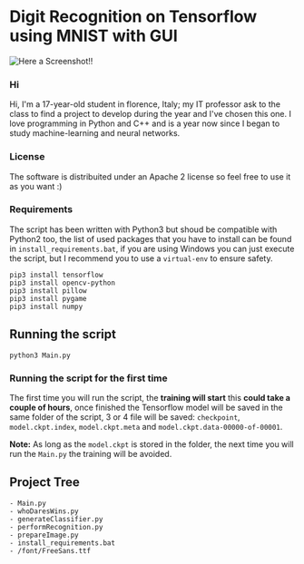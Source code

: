 # Digit Recognition on Tensorflow using MNIST with GUI

![Here a Screenshot!!](https://github.com/Marco-DG/Tensorflow-MNIST-digit_recognition/blob/master/Screenshot.png)

### Hi
Hi, I'm a 17-year-old student in florence, Italy; my IT professor ask to the class to find a project to develop during the year            and I've chosen this one. I love programming in Python and C++ and is a year now since I began to study machine-learning and  neural networks.

### License
 
The software is distribuited under an Apache 2 license so feel free to use it as you want :)

### Requirements

The script has been written with Python3 but shoud be compatible with Python2 too, the list of used packages that you have to install can be found in `install_requirements.bat`, if you are using Windows you can just execute the script, but I recommend you to use a `virtual-env` to ensure safety.

```
pip3 install tensorflow
pip3 install opencv-python
pip3 install pillow
pip3 install pygame
pip3 install numpy
```

## Running the script

```
python3 Main.py
```

### Running the script for the first time

The first time you will run the script, the **training will start** this **could take a couple of hours**, once finished the Tensorflow model will be saved in the same folder of the script, 3 or 4 file will be saved: `checkpoint`, `model.ckpt.index`, `model.ckpt.meta` and `model.ckpt.data-00000-of-00001`.

**Note:** As long as the `model.ckpt` is stored in the folder, the next time you will run the `Main.py` the training will be avoided.

## Project Tree

```
- Main.py
- whoDaresWins.py
- generateClassifier.py
- performRecognition.py
- prepareImage.py
- install_requirements.bat
- /font/FreeSans.ttf
```
